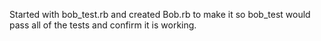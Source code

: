 Started with bob_test.rb and created Bob.rb to make it so bob_test would pass all
of the tests and confirm it is working.
